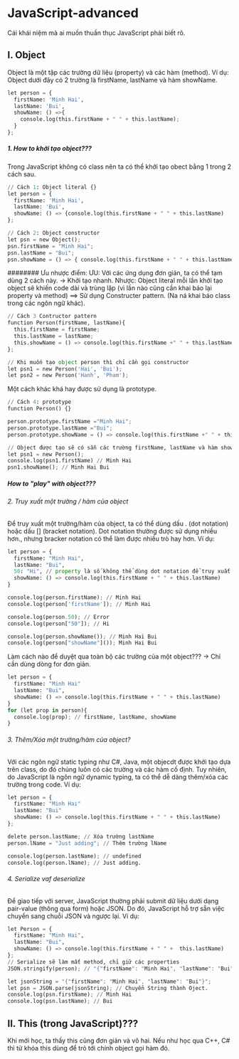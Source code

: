 # JavaScript-advanced
Cái khái niệm mà ai muốn thuần thục JavaScript phải biết rõ.
## I. Object
Object là một tập các trường dữ liệu (property) và các hàm (method).
Ví dụ: Object dưới đây có 2 trường là firstName, lastName và hàm showName.
```python 
let person = {
  firstName: 'Minh Hai',
  lastName: 'Bui',
  showName: () =>{
    console.log(this.firstName + " " + this.lastName);
  }
};
```
##### 1. How to khởi tạo object???
Trong JavaScript không có class nên ta có thể khởi tạo obect bằng 1 trong 2 cách sau.
```python 
// Cách 1: Object literal {}
let person = {
  firstName: 'Minh Hai',
  lastName: 'Bui',
  showName: () => {console.log(this.firstName + " " + this.lastName)
};

// Cách 2: Object constructor
let psn = new Object();
psn.firstName = "Minh Hai";
psn.lastName = "Bui";
psn.showName = () => { console.log(this.firstName + " " + this.lastName)};
```
######## Ưu nhược điểm: 
ƯU: Với các ứng dụng đơn giản, ta có thể tạm dùng 2 cách này. -> Khởi tạo nhanh. 
Nhược: Object literal mỗi lần khởi tạo object sẽ khiến code dài và trùng lặp (vì lần nào cũng cần khai báo lại property và method)
==> Sử dụng Constructer pattern. (Na ná khai báo class trong các ngôn ngữ khác).
```python
// Cách 3 Contructor pattern
function Person(firstName, lastName){
  this.firstName = firstName;
  this.lastName = lastName;
  this.showName = () => console.log(this.firstName +" " + this.lastName);
};

// Khi muốn tạo object person thì chỉ cần gọi constructor
let psn1 = new Person('Hai', 'Bui');
let psn2 = new Person('Hanh', 'Pham');
```
Một cách khác khá hay được sử dụng là prototype.
```python 
// Cách 4: prototype
function Person() {}

person.prototype.firstName ="Minh Hai";
person.prototype.lastName ="Bui";
person.prototype.showName = () => console.log(this.firstName +" " + this.lastName);

// Object được tạo sẽ có sẵn các trường firstName, lastName và hàm showName.
let psn1 = new Person();
console.log(psn1.firstName) // Minh Hai
psn1.showName(); // Minh Hai Bui
```
##### How to "play" with object???
###### 2. Truy xuất một trường / hàm của object 
Để truy xuất một trường/hàm của object, ta có thể dùng dấu . (dot notation) hoặc dấu [] (bracket notation). Dot notation thường được sử dụng nhiều hơn., nhưng bracker notation có thể làm được nhiều trò hay hơn.
Ví dụ: 
```python 
let person = {
  firstName: "Minh Hai",
  lastName: "Bui",
  50: "Hi", // property là số không thể dùng dot notation để truy xuất.
  showName: () => console.log(this.firstName + " " + this.lastName)
}

console.log(person.firstName); // Minh Hai
console.log(person['firstName']); // Minh Hai

console.log(person.50); // Error
console.log(person["50"]); // Hi

console.log(person.showName()); // Minh Hai Bui
console.log(person["showName"]()); Minh Hai Bui
```
Làm cách nào để duyệt qua toàn bộ các trường của một object??? 
-> Chỉ cần dùng dòng for đơn giản.
```python
let person = {
  firstName: "Minh Hai"
  lastName: "Bui",
  showName: () => console.log(this.firstName + " " + this.lastName)
}
for (let prop in person){
  console.log(prop); // firstName, lastName, showName
}
```
###### 3. Thêm/Xóa một trường/hàm của object? 
Với các ngôn ngữ static typing như C#, Java, một objecdt được khởi tạo dựa trên class, do đó chúng luôn có các trường và các hàm cố định. Tuy nhiên, do JavaScript là ngôn ngữ dynamic typing, ta có thể dễ dàng thêm/xóa các trường trong code. Ví dụ: 
```python
let person = {
  firstName: "Minh Hai"
  lastName: "Bui"
  showName: () => console.log(this.firstName + " " + this.lastName)
};

delete person.lastName; // Xóa trường lastName
person.lName = "Just adding"; // Thêm trường lName

console.log(person.lastName); // undefined
console.log(person.lName); // Just adding.
```
###### 4. Serialize vaf deserialize
Để giao tiếp với server, JavaScript thường phải submit dữ liệu dưới dạng pair-value (thông qua form) hoặc JSON. Do đó, JavaScript hỗ trợ sẵn việc chuyển sang chuỗi JSON và ngược lại.
Ví dụ: 
```python
let Person = { 
  firstName: "Minh Hai",
  lastName: "Bui",
  showName: () => console.log(this.firstName + " " +  this.lastName)
};
// Serialize sẽ làm mất method, chỉ giữ các properties
JSON.stringify(person); // "{"firstName": "Minh Hai", "lastName": "Bui"}"

let jsonString = "{"firstName": "Minh Hai", "lastName": "Bui"}";
let psn = JSON.parse(jsonString); // Chuyển String thành Oject.
console.log(psn.firstName); // Minh Hai
console.log(psn.lastName); // Bui
```
## II. This (trong JavaScript)???
Khi mới học, ta thấy this cũng đơn giản và vô hai. Nếu như học qua C++, C# thì từ khóa this dùng để trỏ tới chính object gọi hàm đó. 
